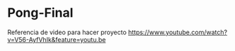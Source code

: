 # Pong-Final
Referencia de video para hacer proyecto
https://www.youtube.com/watch?v=V56-AyfVhIk&feature=youtu.be

